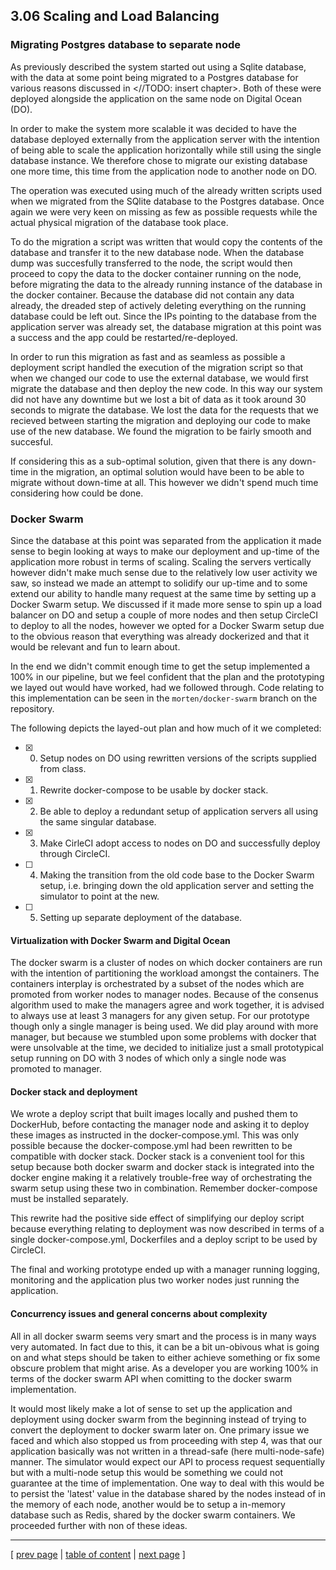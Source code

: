 ## 3.06 Scaling and Load Balancing

### Migrating Postgres database to separate node
As previously described the system started out using a Sqlite database, with the data at some point being migrated to a Postgres database for various reasons discussed in <//TODO: insert chapter>. Both of these were deployed alongside the application on the same node on Digital Ocean (DO).

In order to make the system more scalable it was decided to have the database deployed externally from the application server with the intention of being able to scale the application horizontally while still using the single database instance.
We therefore chose to migrate our existing database one more time, this time from the application node to another node on DO. 

The operation was executed using much of the already written scripts used when we migrated from the SQlite database to the Postgres database. 
Once again we were very keen on missing as few as possible requests while the actual physical migration of the database took place. 

To do the migration a script was written that would copy the contents of the database and transfer it to the new database node. When the database dump was succesfully transferred to the node, 
the script would then proceed to copy the data to the docker container running on the node, before migrating the data to the already running instance of the database in the docker container.
Because the database did not contain any data already, the dreaded step of actively deleting everything on the running database could be left out. Since the IPs pointing to the database from the
application server was already set, the database migration at this point was a success and the app could be restarted/re-deployed.

In order to run this migration as fast and as seamless as possible a deployment script handled the execution of the migration script so that when we changed our code to use the external database, we would first migrate the database and then deploy the new code. 
In this way our system did not have any downtime but we lost a bit of data as it took around 30 seconds to migrate the database. We lost the data for the requests that we recieved between starting the migration and deploying our code to make use of the new database. We found the migration to be fairly smooth and succesful.

If considering this as a sub-optimal solution, given that there is any down-time in the migration, an optimal solution would have been to be able to migrate without down-time at all.
This however we didn't spend much time considering how could be done.

### Docker Swarm
Since the database at this point was separated from the application it made sense to begin looking at ways to make our deployment and up-time of the application more robust in terms of scaling.
Scaling the servers vertically however didn't make much sense due to the relatively low user activity we saw, so instead we made an attempt to solidify our up-time and to some extend our ability to handle many request at the same time by setting up a Docker Swarm setup. We discussed if it made more sense to spin up a load balancer on DO and setup a couple of more nodes and then setup CircleCI to deploy to all the nodes, however we opted for a Docker Swarm setup due to the obvious reason that everything was already dockerized and that it would be relevant and fun to learn about.

In the end we didn't commit enough time to get the setup implemented a 100% in our pipeline, but we feel confident that the plan and the prototyping we layed out would have worked, had we followed through.
Code relating to this implementation can be seen in the `morten/docker-swarm` branch on the repository.

The following depicts the layed-out plan and how much of it we completed:
- [x] 0. Setup nodes on DO using rewritten versions of the scripts supplied from class.
- [x] 1. Rewrite docker-compose to be usable by docker stack.
- [x] 2. Be able to deploy a redundant setup of application servers all using the same singular database.
- [x] 3. Make CirleCI adopt access to nodes on DO and successfully deploy through CircleCI.
- [ ] 4. Making the transition from the old code base to the Docker Swarm setup, i.e. bringing down the old application server and setting the simulator to point at the new.
- [ ] 5. Setting up separate deployment of the database.

#### Virtualization with Docker Swarm and Digital Ocean
The docker swarm is a cluster of nodes on which docker containers are run with the intention of partitioning the workload amongst the containers. The containers interplay is orchestrated by a subset of
the nodes which are promoted from worker nodes to manager nodes. Because of the consenus algorithm used to make the managers agree and work together, it is advised to always use at least 3 managers 
for any given setup. For our prototype though only a single manager is being used. We did play around with more manager, but because we stumbled upon some problems with docker that were unsolvable at 
the time, we decided to initialize just a small prototypical setup running on DO with 3 nodes of which only a single node was promoted to manager. 

#### Docker stack and deployment
We wrote a deploy script that built images locally and pushed them to DockerHub, before contacting the manager node and asking it to deploy these images as instructed in the docker-compose.yml. This was only possible because the docker-compose.yml had been rewritten to be compatible with docker stack. Docker stack is a convenient tool for this setup because both docker swarm and docker stack is integrated into the docker engine making it a relatively trouble-free way of orchestrating the swarm setup using these two in combination. Remember docker-compose must be installed separately.

This rewrite had the positive side effect of simplifying our deploy script because everything relating to deployment was now described in terms of a single docker-compose.yml, Dockerfiles and a deploy script to be used by CircleCI.

The final and working prototype ended up with a manager running logging, monitoring and the application plus two worker nodes just running the application.

#### Concurrency issues and general concerns about complexity
All in all docker swarm seems very smart and the process is in many ways very automated. In fact due to this, it can be a bit un-obivous what is going on and what steps should be taken to either achieve something or fix some obscure problem that might arise. As a developer you are working 100% in terms of the docker swarm API when comitting to the docker swarm implementation.

It would most likely make a lot of sense to set up the application and deployment using docker swarm from the beginning instead of trying to convert the deployment to docker swarm later on. One primary
issue we faced and which also stopped us from proceeding with step 4, was that our application basically was not written in a thread-safe (here multi-node-safe) manner. The simulator would expect our API
to process request sequentially but with a multi-node setup this would be something we could not guarantee at the time of implementation. One way to deal with this would be to persist the 'latest' value in the database shared by the nodes instead of in the memory of each node, another would be to setup a in-memory database such as Redis, shared by the docker swarm containers. We proceeded further with non of these ideas.

---
[ [prev page](../chapters/305_sec_assessment.md) | [table of content](../table_of_content.md) | [next page](../chapters/400_lessons_learned_perspective.md) ]